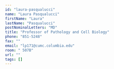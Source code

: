 ```yaml
---
id: "laura-pasqualucci"
name: "Laura Pasqualucci"
firstName: "Laura"
lastName: "Pasqualucci"
postNominalLetters: "MD"
title: "Professor of Pathology and Cell Biology"
phone: "851-5248"
fax: ""
email: "lp171@cumc.columbia.edu"
room: " 507B"
url: ""
tags: []
---
```

